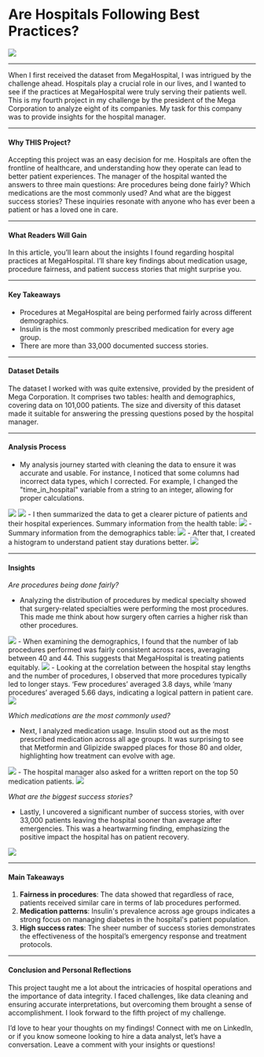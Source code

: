 # Are Hospitals Following Best Practices?
<img src="images/Hospital.png?raw=true"/>

---
When I first received the dataset from MegaHospital, I was intrigued by the challenge ahead. Hospitals play a crucial role in our lives, and I wanted to see if the practices at MegaHospital were truly serving their patients well. This is my fourth project in my challenge by the president of the Mega Corporation to analyze eight of its companies. My task for this company was to provide insights for the hospital manager.

---
#### Why THIS Project?
Accepting this project was an easy decision for me. Hospitals are often the frontline of healthcare, and understanding how they operate can lead to better patient experiences. The manager of the hospital wanted the answers to three main questions: Are procedures being done fairly? Which medications are the most commonly used? And what are the biggest success stories? These inquiries resonate with anyone who has ever been a patient or has a loved one in care.

---
#### What Readers Will Gain
In this article, you’ll learn about the insights I found regarding hospital practices at MegaHospital. I’ll share key findings about medication usage, procedure fairness, and patient success stories that might surprise you. 

---
#### Key Takeaways
- Procedures at MegaHospital are being performed fairly across different demographics.
- Insulin is the most commonly prescribed medication for every age group.
- There are more than 33,000 documented success stories.

---
#### Dataset Details
The dataset I worked with was quite extensive, provided by the president of Mega Corporation. It comprises two tables: health and demographics, covering data on 101,000 patients. The size and diversity of this dataset made it suitable for answering the pressing questions posed by the hospital manager.

---
#### Analysis Process
- My analysis journey started with cleaning the data to ensure it was accurate and usable. For instance, I noticed that some columns had incorrect data types, which I corrected. For example, I changed the "time_in_hospital" variable from a string to an integer, allowing for proper calculations.
<img src="images/H1.jpg?raw=true"/>
<img src="images/H2.jpg?raw=true"/>
- I then summarized the data to get a clearer picture of patients and their hospital experiences. Summary information from the health table:
<img src="images/H3.jpg?raw=true"/>
- Summary information from the demographics table:
<img src="images/H4.jpg?raw=true"/>
- After that, I created a histogram to understand patient stay durations better.
<img src="images/H5.jpg?raw=true"/>

---
#### Insights
*Are procedures being done fairly?*
-	Analyzing the distribution of procedures by medical specialty showed that surgery-related specialties were performing the most procedures. This made me think about how surgery often carries a higher risk than other procedures.
<img src="images/H6.jpg?raw=true"/>
-	When examining the demographics, I found that the number of lab procedures performed was fairly consistent across races, averaging between 40 and 44. This suggests that MegaHospital is treating patients equitably. 
<img src="images/H7.jpg?raw=true"/>
-	Looking at the correlation between the hospital stay lengths and the number of procedures, I observed that more procedures typically led to longer stays. ‘Few procedures’ averaged 3.8 days, while ‘many procedures’ averaged 5.66 days, indicating a logical pattern in patient care.
<img src="images/H8.jpg?raw=true"/>

*Which medications are the most commonly used?*
-	Next, I analyzed medication usage. Insulin stood out as the most prescribed medication across all age groups. It was surprising to see that Metformin and Glipizide swapped places for those 80 and older, highlighting how treatment can evolve with age.
<img src="images/H9.jpg?raw=true"/>
-	The hospital manager also asked for a written report on the top 50 medication patients.
<img src="images/H10.jpg?raw=true"/>

*What are the biggest success stories?*
-	Lastly, I uncovered a significant number of success stories, with over 33,000 patients leaving the hospital sooner than average after emergencies. This was a heartwarming finding, emphasizing the positive impact the hospital has on patient recovery.
<img src="images/H11.jpg?raw=true"/>

---
#### Main Takeaways
1. **Fairness in procedures**: The data showed that regardless of race, patients received similar care in terms of lab procedures performed.
2. **Medication patterns**: Insulin's prevalence across age groups indicates a strong focus on managing diabetes in the hospital's patient population.
3. **High success rates**: The sheer number of success stories demonstrates the effectiveness of the hospital’s emergency response and treatment protocols.

---
#### Conclusion and Personal Reflections
This project taught me a lot about the intricacies of hospital operations and the importance of data integrity. I faced challenges, like data cleaning and ensuring accurate interpretations, but overcoming them brought a sense of accomplishment. I look forward to the fifth project of my challenge.

I’d love to hear your thoughts on my findings! Connect with me on LinkedIn, or if you know someone looking to hire a data analyst, let’s have a conversation. Leave a comment with your insights or questions!
